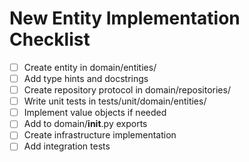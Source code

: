 # New Entity Implementation Checklist

- [ ] Create entity in domain/entities/
- [ ] Add type hints and docstrings
- [ ] Create repository protocol in domain/repositories/
- [ ] Write unit tests in tests/unit/domain/entities/
- [ ] Implement value objects if needed
- [ ] Add to domain/__init__.py exports
- [ ] Create infrastructure implementation
- [ ] Add integration tests
